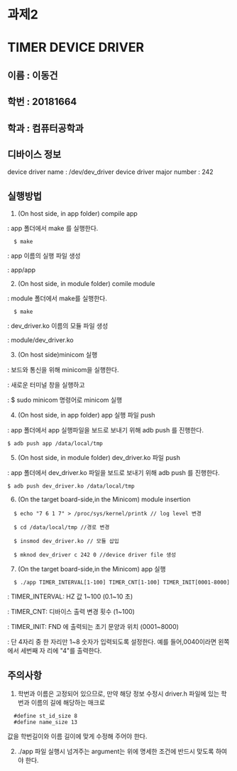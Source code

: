 # 과제2 
# TIMER DEVICE DRIVER

## 이름 : 이동건
## 학번 : 20181664
## 학과 : 컴퓨터공학과

## 디바이스 정보
device driver name : /dev/dev_driver
device driver major number : 242

## 실행방법
1. (On host side, in app folder) compile app

: app 폴더에서 make 를 실행한다.
```
  $ make
```
: app 이름의 실행 파일 생성 

: app/app


2. (On host side, in module folder) comile module

: module 폴더에서 make를 실행한다.
```
  $ make
```
: dev_driver.ko 이름의 모듈 파일 생성 

: module/dev_driver.ko


3. (On host side)minicom 실행

: 보드와 통신을 위해 minicom을 실행한다.

: 새로운 터미널 창을 실행하고 

: $ sudo minicom 명령어로 minicom 실행

4. (On host side, in app folder) app 실행 파일 push

: app 폴더에서 app 실행파일을 보드로 보내기 위해 adb push 를 진행한다.

```
$ adb push app /data/local/tmp
```

5. (On host side, in module folder) dev_driver.ko 파일 push

: app 폴더에서 dev_driver.ko 파일을 보드로 보내기 위해 adb push 를 진행한다.

```
$ adb push dev_driver.ko /data/local/tmp
```

6. (On the target board-side,in the Minicom) module insertion

```
  $ echo "7 6 1 7" > /proc/sys/kernel/printk // log level 변경

  $ cd /data/local/tmp //경로 변경

  $ insmod dev_driver.ko // 모듈 삽입

  $ mknod dev_driver c 242 0 //device driver file 생성
```
7.  (On the target board-side,in the Minicom) app 실행

```
  $ ./app TIMER_INTERVAL[1-100] TIMER_CNT[1-100] TIMER_INIT[0001-8000]
```

: TIMER_INTERVAL: HZ 값 1~100 (0.1~10 초)

: TIMER_CNT: 디바이스 출력 변경 횟수 (1~100)

: TIMER_INIT: FND 에 출력되는 초기 문양과 위치 (0001~8000)

: 단 4자리 중 한 자리만 1~8 숫자가 입력되도록 설정한다. 예를 들어,0040이라면 왼쪽에서 세번째 자 리에 "4"를 출력한다.

## 주의사항
1. 학번과 이름은 고정되어 있으므로, 만약 해당 정보 수정시 driver.h 파일에 있는 학번과 이름의 길에 해당하는 매크로

```
  #define st_id_size 8
  #define name_size 13
```

값을 학번길이와 이름 길이에 맞게 수정해 주어야 한다.

2. ./app 파일 실행시 넘겨주는 argument는 위에 명세한 조건에 반드시 맞도록 하여야 한다.
